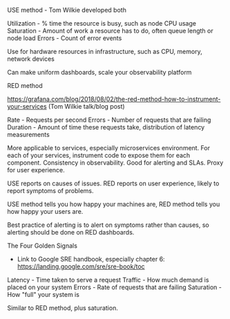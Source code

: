 USE method - Tom Wilkie developed both 

Utilization - % time the resource is busy, such as node CPU usage
Saturation - Amount of work a resource has to do, often queue length or node load
Errors - Count of error events

Use for hardware resources in infrastructure, such as CPU, memory, network devices

Can make uniform dashboards, scale your observability platform

RED method

https://grafana.com/blog/2018/08/02/the-red-method-how-to-instrument-your-services (Tom Wilkie talk/blog post)

Rate - Requests per second
Errors - Number of requests that are failing
Duration - Amount of time these requests take, distribution of latency measurements

More applicable to services, especially microservices environment. For each of your services, instrument code to expose them for each component. Consistency in observability. Good for alerting and SLAs. Proxy for user experience.

USE reports on causes of issues. RED reports on user experience, likely to report symptoms of problems.

USE method tells you how happy your machines are, RED method tells you how happy your users are.

Best practice of alerting is to alert on symptoms rather than causes, so alerting should be done on RED dashboards.

The Four Golden Signals

- Link to Google SRE handbook, especially chapter 6: https://landing.google.com/sre/sre-book/toc

Latency - Time taken to serve a request
Traffic - How much demand is placed on your system
Errors - Rate of requests that are failing
Saturation - How "full" your system is

Similar to RED method, plus saturation.